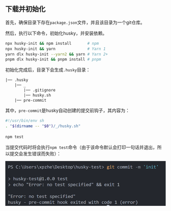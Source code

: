 ## 下载并初始化

首先，确保目录下存在`package.json`文件，并且该目录为一个git仓库。

然后，执行以下命令，初始化husky，并安装依赖。

```bash
npx husky-init && npm install       # npm
npx husky-init && yarn              # Yarn 1
yarn dlx husky-init --yarn2 && yarn # Yarn 2+
pnpm dlx husky-init && pnpm install # pnpm
```

初始化完成后，目录下会生成`.husky`目录：

```
|── .husky
    |── _
        |── .gitignore
        |── husky.sh
    |── pre-commit
```

其中，`pre-commit`是husky自动创建的提交前钩子，其内容为：

```bash
#!/usr/bin/env sh
. "$(dirname -- "$0")/_/husky.sh"

npm test

```

当提交代码时将会执行`npm test`命令（由于该命令默认会打印一句话并退出，所以提交会发生错误而失败）：


![](./images/commit-failed.png)



